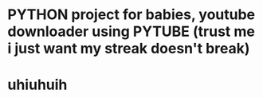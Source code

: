 # PYTHON project for babies, youtube downloader using PYTUBE (trust me i just want my streak doesn't break)
# uhiuhuih
